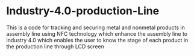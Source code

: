 # Industry-4.0-production-Line
This is a code for tracking and securing metal and nonmetal products in assembly line using NFC technology which enhance the assembly line to industry 4.0 which enables the user to know the stage of each product in the production line through LCD screen
